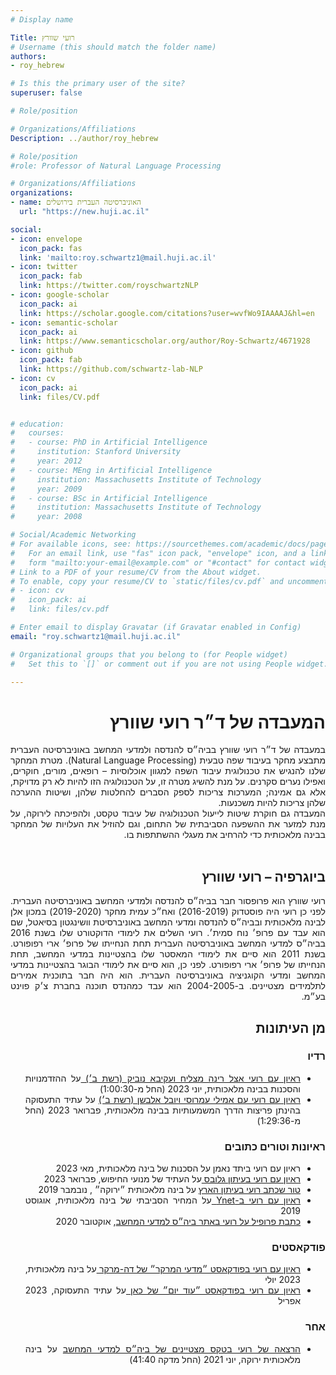 ```yaml
---
# Display name

Title: רועי שוורץ
# Username (this should match the folder name)
authors:
- roy_hebrew

# Is this the primary user of the site?
superuser: false

# Role/position

# Organizations/Affiliations
Description: ../author/roy_hebrew

# Role/position
#role: Professor of Natural Language Processing

# Organizations/Affiliations
organizations:
- name: האוניברסיטה העברית בירושלים
  url: "https://new.huji.ac.il"

social:
- icon: envelope
  icon_pack: fas
  link: 'mailto:roy.schwartz1@mail.huji.ac.il'
- icon: twitter
  icon_pack: fab
  link: https://twitter.com/royschwartzNLP
- icon: google-scholar
  icon_pack: ai
  link: https://scholar.google.com/citations?user=wvfWo9IAAAAJ&hl=en
- icon: semantic-scholar
  icon_pack: ai
  link: https://www.semanticscholar.org/author/Roy-Schwartz/4671928
- icon: github
  icon_pack: fab
  link: https://github.com/schwartz-lab-NLP
- icon: cv
  icon_pack: ai
  link: files/CV.pdf


# education:
#   courses:
#   - course: PhD in Artificial Intelligence
#     institution: Stanford University
#     year: 2012
#   - course: MEng in Artificial Intelligence
#     institution: Massachusetts Institute of Technology
#     year: 2009
#   - course: BSc in Artificial Intelligence
#     institution: Massachusetts Institute of Technology
#     year: 2008

# Social/Academic Networking
# For available icons, see: https://sourcethemes.com/academic/docs/page-builder/#icons
#   For an email link, use "fas" icon pack, "envelope" icon, and a link in the
#   form "mailto:your-email@example.com" or "#contact" for contact widget.
# Link to a PDF of your resume/CV from the About widget.
# To enable, copy your resume/CV to `static/files/cv.pdf` and uncomment the lines below.
# - icon: cv
#   icon_pack: ai
#   link: files/cv.pdf

# Enter email to display Gravatar (if Gravatar enabled in Config)
email: "roy.schwartz1@mail.huji.ac.il"

# Organizational groups that you belong to (for People widget)
#   Set this to `[]` or comment out if you are not using People widget.

---
```


<div style="text-align:justify" dir="rtl">
<h1>המעבדה של ד״ר רועי שוורץ</h1>
במעבדה של ד״ר רועי שוורץ בביה״ס להנדסה ולמדעי המחשב באוניברסיטה העברית מתבצע מחקר בעיבוד שפה טבעית (Natural Language Processing). מטרת המחקר שלנו  להנגיש את טכנולוגית עיבוד השפה למגוון אוכלוסיות &ndash; רופאים, מורים, חוקרים, ואפילו נערים סקרנים. על מנת להשיג מטרה זו, על הטכנולוגיה הזו להיות לא רק מדויקת, אלא גם אמינה; המערכות צריכות לספק הסברים להחלטות שלהן, ושיטות ההערכה שלהן צריכות להיות משכנעות.
<br>
המעבדה גם חוקרת שיטות לייעול הטכנולוגיה של עיבוד טקסט, ולהפיכתה לירוקה, על מנת למזער את ההשפעה הסביבתית של התחום, וגם להוזיל את העלויות של המחקר בבינה מלאכותית כדי להרחיב את מעגלי ההשתתפות בו.
</div>

<br>


<div style="text-align:justify" dir="rtl">
<h2>ביוגרפיה &ndash; רועי שוורץ</h2>
רועי שוורץ הוא פרופסור חבר בביה״ס להנדסה ולמדעי המחשב באוניברסיטה העברית. לפני כן רועי היה פוסטדוק (2016-2019) ואח״כ עמית מחקר (2019-2020) במכון אלן לבינה מלאכותית ובביה״ס להנדסה ומדעי המחשב באוניברסיטת וושינגטון בסיאטל, שם הוא עבד עם פרופ׳ נוח סמית׳. רועי השלים את לימודי הדוקטורט שלו בשנת 2016 בביה״ס למדעי המחשב באוניברסיטה העברית תחת הנחייתו של פרופ׳ ארי רפופורט.  בשנת 2011 הוא סיים את לימודי המאסטר שלו בהצטיינות במדעי המחשב, תחת הנחייתו של פרופ׳ ארי רפופורט. לפני כן, הוא סיים את לימודי הבוגר בהצטיינות במדעי המחשב ומדעי הקוגניציה באוניברסיטה העברית. הוא היה חבר בתוכנית אמירים לתלמידים מצטיינים. ב-2004-2005 הוא עבד כמהנדס תוכנה בחברת צ׳ק פוינט בע״מ.
	
<br> 

<div style="text-align:justify" dir="rtl">
<h2>מן העיתונות</h2>
<h3>רדיו</h3>
<ul>
<li><a href="https://www.kan.org.il/player?itemId=396575&playerType=Radio" target="_blank" rel="noopener noreferrer">ראיון עם רועי אצל רינה מצליח ועקיבא נוביק (רשת ב׳) </a>על ההזדמנויות והסכנות בבינה מלאכותית, יוני 2023 (החל מ-1:00:30)</li>
<li><a href="https://www.kan.org.il/player?itemId=71510&playerType=Radio" target="_blank" rel="noopener noreferrer">ראיון עם רועי עם אמילי עמרוסי ויובל אלבשן (רשת ב׳)</a> על עתיד התעסוקה בהינתן פריצות הדרך המשמעותיות בבינה מלאכותית, פברואר 2023 (החל מ-1:29:36)</li>
</ul>
<h3>ראיונות וטורים כתובים</h3>
<ul>
<li>ראיון עם רועי ביתד נאמן על הסכנות של בינה מלאכותית, מאי 2023</li>
<li><a href="https://iglob.es/?1001437689" target="_blank" rel="noopener noreferrer">ראיון עם רועי בעיתון גלובס </a>על העתיד של מנועי החיפוש, פברואר 2023</li>
<li><a href="https://www.haaretz.co.il/captain/software/.premium-1.8194763" target="_blank" rel="noopener noreferrer">טור שכתב רועי בעיתון הארץ</a> על בינה מלאכותית ״ירוקה״ , נובמבר 2019</li>
<li><a href="https://www.ynet.co.il/articles/0,7340,L-5567808,00.html" target="_blank" rel="noopener noreferrer">ראיון עם רועי ב-Ynet </a> על המחיר הסביבתי של בינה מלאכותית, אוגוסט 2019</li>
<li><a href="https://www.cs.huji.ac.il/he/page/5734" target="_blank" rel="noopener noreferrer">כתבת פרופיל על רועי באתר ביה״ס למדעי המחשב</a>, אוקטובר 2020</li>

</ul>

<h3>פודקאסטים</h3>
<ul>
<li><a href="https://open.spotify.com/episode/49ErMomODx8c2EjTlnH1Yz?si=9545caec25124547" target="_blank" rel="noopener noreferrer">ראיון עם רועי בפודקאסט ״מדעי המרקר״ של דה-מרקר   </a>על בינה מלאכותית, 2023 יולי </li>

<li><a href="https://www.kan.org.il/Podcast/item.aspx?pid=30947" target="_blank" rel="noopener noreferrer">ראיון עם רועי בפודקאסט ״עוד יום״ של כאן </a>על עתיד התעסוקה, 2023 אפריל </li>
</ul>

<h3>אחר</h3>
<ul>
<li><a href="https://youtu.be/8MUdqUKUqow" target="_blank" rel="noopener noreferrer">הרצאה של רועי בטקס מצטיינים של ביה״ס למדעי המחשב</a> על בינה מלאכותית ירוקה,  יוני 2021 (החל מדקה 41:40)</li>
</ul>
